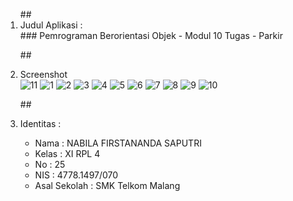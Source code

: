 <ol>
##<li> Judul Aplikasi : </li>
### Pemrograman Berorientasi Objek - Modul 10 Tugas - Parkir
 
##<li> Screenshot </li>
![11](https://cloud.githubusercontent.com/assets/22027035/23575782/881b0846-00c5-11e7-987c-71ce6650ea31.JPG)
![1](https://cloud.githubusercontent.com/assets/22027035/23575772/4850746c-00c5-11e7-82db-7e9298d00edf.JPG)
![2](https://cloud.githubusercontent.com/assets/22027035/23575763/47ee4e22-00c5-11e7-8aca-561cbf4dd0b4.JPG)
![3](https://cloud.githubusercontent.com/assets/22027035/23575762/47ee3a4a-00c5-11e7-98c2-1c7c59230802.JPG)
![4](https://cloud.githubusercontent.com/assets/22027035/23575764/481c8f80-00c5-11e7-82af-be423030a812.JPG)
![5](https://cloud.githubusercontent.com/assets/22027035/23575765/48201902-00c5-11e7-871d-d9906c252191.JPG)
![6](https://cloud.githubusercontent.com/assets/22027035/23575766/48447ebe-00c5-11e7-8746-770da433ba9f.JPG)
![7](https://cloud.githubusercontent.com/assets/22027035/23575769/48466f4e-00c5-11e7-9e15-eaae778148f9.JPG)
![8](https://cloud.githubusercontent.com/assets/22027035/23575767/4844ca2c-00c5-11e7-87bc-8b1f38f3246e.JPG)
![9](https://cloud.githubusercontent.com/assets/22027035/23575768/4845576c-00c5-11e7-9933-28f885ee7657.JPG)
![10](https://cloud.githubusercontent.com/assets/22027035/23575770/484adaca-00c5-11e7-98a7-87ebb999d8a8.JPG)



##<li> Identitas : </li>

<ul>
<li> Nama : NABILA FIRSTANANDA SAPUTRI </li>
<li> Kelas : XI RPL 4 </li>
<li> No : 25 </li>
<li> NIS : 4778.1497/070 </li>
<li> Asal Sekolah : SMK Telkom Malang </li>
</ul>

